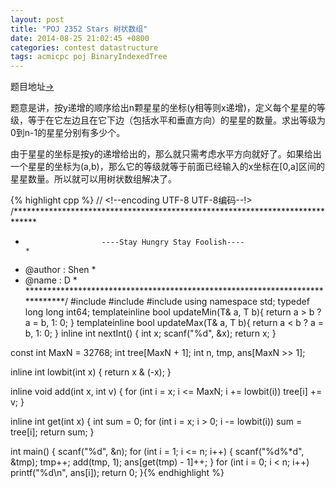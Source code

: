 ```yaml
---
layout: post
title: "POJ 2352 Stars 树状数组"
date: 2014-08-25 21:02:45 +0800
categories: contest datastructure
tags: acmicpc poj BinaryIndexedTree
---
```

题目地址<a title="POJ 2352" href="http://poj.org/problem?id=2352" target="_blank">-></a>

题意是讲，按y递增的顺序给出n颗星星的坐标(y相等则x递增)，定义每个星星的等级，等于在它左边且在它下边（包括水平和垂直方向）的星星的数量。求出等级为0到n-1的星星分别有多少个。

由于星星的坐标是按y的递增给出的，那么就只需考虑水平方向就好了。如果给出一个星星的坐标为(a,b)，那么它的等级就等于前面已经输入的x坐标在[0,a]区间的星星数量。所以就可以用树状数组解决了。

{% highlight cpp %}
// <!--encoding UTF-8 UTF-8编码--!>
/*****************************************************************************
*                      ----Stay Hungry Stay Foolish----                      *
*    @author    :   Shen                                                     *
*    @name      :   D                                                        *
*****************************************************************************/
#include<iostream>
#include<cstring>
#include<cstdio>
using namespace std;
typedef long long int64;
template<class T>inline bool updateMin(T& a, T b){ return a > b ? a = b, 1: 0; }
template<class T>inline bool updateMax(T& a, T b){ return a < b ? a = b, 1: 0; }
inline int    nextInt() { int x; scanf("%d", &x); return x; }

const int MaxN = 32768;
int tree[MaxN + 1];
int n, tmp, ans[MaxN >> 1];

inline int lowbit(int x) { return x & (-x); }

inline void add(int x, int v)
{
	for (int i = x; i <= MaxN; i += lowbit(i)) tree[i] += v;
}

inline int get(int x)
{
	int sum = 0;
	for (int i = x; i > 0; i -= lowbit(i)) sum  = tree[i];
	return sum;
}

int main()
{
    scanf("%d", &n);
    for (int i = 1; i <= n; i++)
	{
        scanf("%d%*d", &tmp); tmp++;
        add(tmp, 1); ans[get(tmp) - 1]++;
	}
	for (int i = 0; i < n; i++) printf("%d\n", ans[i]);
	return 0;
}{% endhighlight %}
